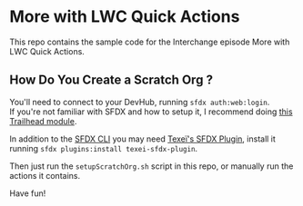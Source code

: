 # More with LWC Quick Actions

This repo contains the sample code for the Interchange episode More with LWC Quick Actions.

## How Do You Create a Scratch Org ?

You'll need to connect to your DevHub, running `sfdx auth:web:login`.  
If you're not familiar with SFDX and how to setup it, I recommend doing [this Trailhead module](https://trailhead.salesforce.com/fr/content/learn/modules/sfdx_app_dev).

In addition to the [SFDX CLI](https://developer.salesforce.com/tools/sfdxcli) you may need [Texeï's SFDX Plugin](https://github.com/texei/texei-sfdx-plugin), install it running `sfdx plugins:install texei-sfdx-plugin`.

Then just run the `setupScratchOrg.sh` script in this repo, or manually run the actions it contains.  

Have fun!
